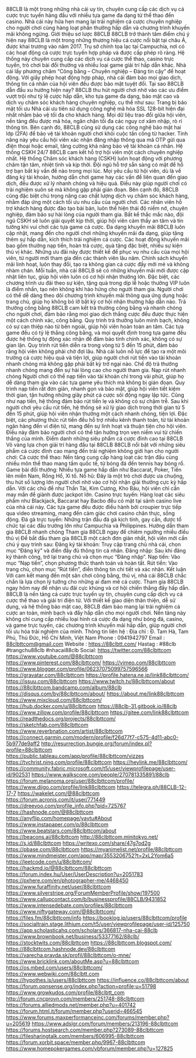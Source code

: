 88CLB là một trong những nhà cái uy tín, chuyên cung cấp các dịch vụ cá cược trực tuyến hàng đầu với nhiều tựa game đa dạng từ thể thao đến casino. Nhà cái này hứa hẹn mang lại trải nghiệm cá cược chuyên nghiệp cho người chơi cùng hàng loạt phần thưởng hấp dẫn và chương trình khuyến mãi không ngừng.
Giới thiệu sơ lược 88CLB
88CLB trở thành tâm điểm chú ý hiện nay
88CLB là một trong những thương hiệu cá cược nổi bật tại châu Á, được khai trương vào năm 2017. Trụ sở chính tọa lạc tại Campuchia, nơi có các hoạt động cá cược trực tuyến hợp pháp và được cấp phép rõ ràng. Hệ thống này chuyên cung cấp các dịch vụ cá cược thể thao, casino trực tuyến, trò chơi bài đổi thưởng và nhiều loại game giải trí hấp dẫn khác.
Nhà cái lấy phương châm “Công bằng – Chuyên nghiệp – Đáng tin cậy” để hoạt động. Với giấy phép hoạt động hợp pháp, nhà cái đảm bảo mọi giao dịch, thông tin cá nhân của hội viên đều được bảo mật tuyệt đối.
Tại sao 88CLB dẫn đầu xu hướng hiện nay?
88CLB thu hút người chơi nhờ vào các ưu điểm vượt trội như tỷ lệ cược hấp dẫn, kho tựa game đa dạng, bảo mật cao và dịch vụ chăm sóc khách hàng chuyên nghiệp, cụ thể như sau:
Trang bị bảo mật tối ưu
Nhà cái ưu tiên sử dụng công nghệ mã hóa SSL 128-bit hiện đại nhất nhằm bảo vệ tối đa cho khách hàng. Mọi dữ liệu trao đổi giữa hội viên, nền tảng đều được mã hóa, ngăn chặn tối đa các nguy cơ xâm nhập, rò rỉ thông tin.
Bên cạnh đó, 88CLB cũng sử dụng các công nghệ bảo mật hai lớp (2FA) để bảo vệ tài khoản người chơi khỏi cuộc tấn công từ hacker. Tính năng này yêu cầu hội viên xác nhận đăng nhập thông qua mã OTP gửi qua điện thoại hoặc email, tăng cường khả năng bảo vệ tài khoản cá nhân.
Hệ thống CSKH 24/7
88CLB cam kết hỗ trợ hội viên một cách chuyên nghiệp nhất. Hệ thống Chăm sóc khách hàng (CSKH) luôn hoạt động với phương châm tận tâm, nhiệt tình và kịp thời. Đội ngũ hỗ trợ sẵn sàng có mặt để hỗ trợ bạn bất kỳ vấn đề nào trong mọi lúc.
Mọi yêu cầu từ hội viên, dù là về đăng ký tài khoản, hướng dẫn chơi game hay các vấn đề liên quan đến giao dịch, đều được xử lý nhanh chóng và hiệu quả. Điều này giúp người chơi có trải nghiệm suôn sẻ mà không gặp phải gián đoạn.
Bên cạnh đó, 88CLB cũng đặc biệt chú trọng nâng cao chất lượng dịch vụ chăm sóc khách hàng, nhằm đáp ứng một cách tối ưu nhu cầu của người chơi. Các nhân viên hỗ trợ khách hàng được đào tạo bài bản, luôn thể hiện thái độ niềm nở, chuyên nghiệp, đảm bảo sự hài lòng của người tham gia. Bất kể thắc mắc nào, đội ngũ CSKH sẽ luôn giải quyết kịp thời, giúp hội viên cảm thấy an tâm và tin tưởng khi vui chơi các tựa game cá cược.
Đa dạng khuyến mãi
88CLB luôn cập nhật, mang đến cho người chơi những khuyến mãi đa dạng, giúp tăng thêm sự hấp dẫn, kích thích trải nghiệm cá cược. Các hoạt động khuyến mãi bao gồm thưởng nạp tiền, hoàn trả cược, quà tặng đặc biệt, nhiều sự kiện thú vị khác.
Những ưu đãi này được thiết kế để phục vụ nhu cầu của mọi hội viên, từ người mới tham gia đến các thành viên lâu năm. Chính sách khuyến mãi linh hoạt, luôn thay đổi, tạo ra không gian cá cược đầy mới mẻ và không nhàm chán.
Mỗi tuần, nhà cái 88CLB sẽ có những khuyến mãi mới được cập nhật liên tục, giúp hội viên luôn có cơ hội nhận thưởng lớn. Đặc biệt, các chương trình ưu đãi theo sự kiện, tặng quà trong dịp lễ hoặc thưởng VIP luôn là điểm nhấn, tạo nên không khí hào hứng cho người tham gia.
Người chơi có thể dễ dàng theo dõi chương trình khuyến mãi thông qua ứng dụng hoặc trang chủ, giúp họ không bỏ lỡ bất kỳ cơ hội nhận thưởng hấp dẫn nào.
Trả thưởng công bằng
88CLB cam kết trả thưởng công bằng và nhanh chóng cho người chơi, đảm bảo rằng mọi giao dịch thắng cược đều được thực hiện một cách chính xác, công bằng. Quy trình trả thưởng luôn minh bạch, không có sự can thiệp nào từ bên ngoài, giúp hội viên hoàn toàn an tâm.
Các tựa game đều có tỷ lệ thắng công bằng, và mọi quyết định trong tựa game đều được hệ thống tự động xác nhận để đảm bảo tính chính xác, không có sự gian lận.
Quy trình rút tiền diễn ra trong vòng từ 5 đến 15 phút, đảm bảo rằng hội viên không phải chờ đợi lâu. Nhà cái luôn nỗ lực để tạo ra một môi trường cá cược hiệu quả và tiện lợi, giúp người chơi rút tiền vào tài khoản nhanh chóng mà không gặp phải bất kỳ trở ngại nào. Chế độ trả thưởng nhanh chóng mang đến sự hài lòng cao cho người tham gia.
Nạp rút nhanh chóng
Người chơi có thể nạp tiền vào tài khoản chỉ trong vài phút, giúp họ dễ dàng tham gia vào các tựa game yêu thích mà không bị gián đoạn. Quy trình nạp tiền rất đơn giản, nhanh gọn và bảo mật, giúp hội viên tiết kiệm thời gian, tận hưởng những giây phút cá cược sôi động ngay lập tức.
Cũng như nạp tiền, hệ thống đảm bảo rút tiền lẹ và không có sự chậm trễ. Sau khi người chơi yêu cầu rút tiền, hệ thống sẽ xử lý giao dịch trong thời gian từ 5 đến 15 phút, giúp hội viên nhận thưởng một cách nhanh chóng, tiện lợi.
Đặc biệt, các phương thức rút tiền đều hỗ trợ nhiều kênh thanh toán, từ tài khoản ngân hàng đến ví điện tử, mang đến sự linh hoạt và thuận tiện cho hội viên. Điều này đảm bảo người chơi có thể tận hưởng trọn vẹn niềm vui từ chiến thắng của mình.
Điểm danh những siêu phẩm cá cược đỉnh cao tại 88CLB
Vô vàng lựa chọn giải trí hàng đầu tại 88CLB
88CLB nổi bật với những siêu phẩm cá cược đỉnh cao mang đến trải nghiệm không giới hạn cho người chơi:
Cá cược thể thao: Nền tảng cung cấp hàng loạt các trận đấu cùng nhiều môn thể thao mang tầm quốc tế, từ bóng đá đến tennis hay bóng rổ.
Game bài đổi thưởng: Nhiều tựa game hấp dẫn như Baccarat, Poker, Tiến lên miền Nam, Rồng Hổ, Xì tố.
Nổ hũ: Đây là một trò chơi được ưa chuộng, thu hút số lượng lớn người chơi nhờ vào cơ hội nhận giải thưởng cực kỳ hấp dẫn. Với các chủ đề như Thần Tài, Kim Cương, Kho Báu, hội viên chỉ cần may mắn để giành được jackpot lớn.
Casino trực tuyến: Hàng loạt các siêu phẩm như Blackjack, Baccarat hay Bacbo đều có mặt tại sảnh casino live của nhà cái này. Các tựa game đều được điều hành bởi croupier trực tiếp qua video streaming, mang đến cảm giác chơi casino chân thực, sống động.
Đá gà trực tuyến: Những trận đấu đá gà kịch tính, gay cấn, được tổ chức tại các đấu trường lớn như Campuchia và Philippines.
Hướng dẫn tham gia 88CLB nhanh chóng
Tham gia 88CLB ngay để chiêm ngưỡng nhiều điều thú vị
Để bắt đầu tham gia 88CLB một cách đơn giản nhất, hội viên mới cần chú ý quy trình sau:
Đăng ký tài khoản: Truy cập trang chủ nhà cái, chọn mục “Đăng ký” và điền đầy đủ thông tin cá nhân.
Đăng nhập: Sau khi đăng ký thành công, trở lại trang chủ và chọn mục “Đăng nhập”.
Nạp tiền: Vào mục “Nạp tiền”, chọn phương thức thanh toán và hoàn tất.
Rút tiền: Vào trang chủ, chọn mục “Rút tiền”, điền thông tin chi tiết và xác nhận.
Kết luận
Với cam kết mang đến một sân chơi công bằng, thú vị, nhà cái 88CLB chắc chắn là lựa chọn lý tưởng cho những ai đam mê cá cược. Tham gia 88CLB ngay hôm nay để nhận ưu đãi cực khủng và cơ hội chiến thắng đầy hấp dẫn.
88CLB là nền tảng cá cược trực tuyến uy tín, chuyên cung cấp dịch vụ cá cược thể thao và giải trí điện tử. Với thiết kế giao diện thân thiện, dễ sử dụng, và hệ thống bảo mật cao, 88CLB đảm bảo mang lại trải nghiệm cá cược an toàn, minh bạch và đầy hấp dẫn cho mọi người chơi. Nền tảng này không chỉ cung cấp nhiều loại hình cá cược đa dạng như bóng đá, casino, và game trực tuyến, các chương trình khuyến mãi hấp dẫn, giúp người chơi tối ưu hóa trải nghiệm của mình.
Thông tin liên hệ :
Địa chỉ : Đ. Tam Hà, Tam Phú, Thủ Đức, Hồ Chí Minh, Việt Nam
Phone : 0941942797
Email : 88clbttcom@gmail.com
Website : https://88clbtt.com/
Hastag : #88clb #trangchu88clb #nhacai88clb
Social:
https://twitter.com/88clbttcom
https://www.youtube.com/@88clbttcom
https://www.pinterest.com/88clbttcom/
https://vimeo.com/88clbttcom
https://www.blogger.com/profile/06237075099757596566
https://gravatar.com/88clbttcom
https://profile.hatena.ne.jp/link88clbttcom/
https://issuu.com/88clbttcom
https://www.twitch.tv/88clbttcom/about
https://88clbttcom.bandcamp.com/album/88clb
https://disqus.com/by/88clbttcom/about/
https://about.me/link88clbttcom
https://www.mixcloud.com/88clbttcom/
https://hub.docker.com/u/88clbttcom
https://88clb-31.gitbook.io/88clb
https://www.zillow.com/profile/88clbttcom
https://gitee.com/link88clbttcom
https://readthedocs.org/projects/88clbttcom/
https://sketchfab.com/88clbttcom
https://www.reverbnation.com/artist/88clbttcom
https://connect.garmin.com/modern/profile/f26d77f7-c575-4d11-abc0-5b977de9aff2
http://resurrection.bungie.org/forum/index.pl?profile=88clbttcom
https://public.tableau.com/app/profile/88clbttcom/vizzes
https://tvchrist.ning.com/profile/88clbttcom
https://heylink.me/88clbttcom/
https://community.fabric.microsoft.com/t5/user/viewprofilepage/user-id/902531
https://www.walkscore.com/people/270781335891/88clb
https://forum.melanoma.org/user/88clbttcom/profile/
https://www.diigo.com/profile/link88clbttcom
https://telegra.ph/88CLB-12-17-7
https://wakelet.com/@88clbttcom
https://forum.acronis.com/it/user/771449
https://dreevoo.com/profile_info.php?pid=725767
https://hashnode.com/@88clbttcom
https://anyflip.com/homepage/yaytu#About
https://www.instapaper.com/p/88clbttcom
https://www.beatstars.com/88clbttcom/about
https://beacons.ai/88clbttcom
http://88clbttcom.minitokyo.net/
https://s.id/88clbttcom
https://writexo.com/share/47g7od2g
https://pbase.com/88clbttcom
https://myanimelist.net/profile/88clbttcom
https://www.mindmeister.com/app/map/3553206752?t=2xL2Yom6a5
https://leetcode.com/u/88clbttcom/
https://hackmd.io/@88clbttcom/88clbttcom
https://forum.index.hu/User/UserDescription?u=2051783
https://pxhere.com/en/photographer-me/4468450
https://www.furaffinity.net/user/88clbttcom
https://www.silverstripe.org/ForumMemberProfile/show/197500
https://www.callupcontact.com/b/businessprofile/88CLB/9431852
https://www.intensedebate.com/profiles/88clbttcom
https://www.niftygateway.com/@88clbttcom/
https://files.fm/88clbttcom/info
https://booklog.jp/users/88clbttcom/profile
https://socialtrain.stage.lithium.com/t5/user/viewprofilepage/user-id/125750
https://app.scholasticahq.com/scholars/366817-nha-cai-88clb
https://www.brownbook.net/business/53377162/88clb/
https://stocktwits.com/88clbttcom
https://88clbttcom.blogspot.com/
https://88clbttcom.hashnode.dev/88clbttcom
https://varecha.pravda.sk/profil/88clbttcom/o-mne/
https://www.bricklink.com/aboutMe.asp?u=88clbttcom
https://os.mbed.com/users/88clbttcom/
https://www.webwiki.com/88clbtt.com
https://hypothes.is/users/88clbttcom
https://influence.co/88clbttcom/about
https://forum.opnsense.org/index.php?action=profile;u=51798
https://www.growkudos.com/profile/88clbtt_com
http://forum.cncprovn.com/members/251748-88clbttcom
https://forums.alliedmods.net/member.php?u=401742
https://forum.html.it/forum/member.php?userid=466545
https://www.forums.maxperformanceinc.com/forums/member.php?u=205619
https://www.adslgr.com/forum/members/213196-88clbttcom
https://forums.hostsearch.com/member.php?273089-88clbttcom
https://filesharingtalk.com/members/606995-88clbttcom
https://forum.xorbit.space/member.php/9967-88clbttcom
https://www.homepokergames.com/vbforum/member.php?u=127825